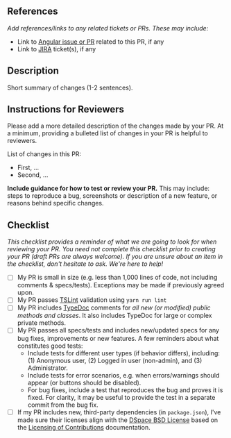 ## References
_Add references/links to any related tickets or PRs. These may include:_
* Link to [Angular issue or PR](https://github.com/DSpace/dspace-angular/issues) related to this PR, if any
* Link to [JIRA](https://jira.lyrasis.org/projects/DS/summary) ticket(s), if any

## Description
Short summary of changes (1-2 sentences).

## Instructions for Reviewers
Please add a more detailed description of the changes made by your PR. At a minimum, providing a bulleted list of changes in your PR is helpful to reviewers.

List of changes in this PR:
* First, ...
* Second, ...

**Include guidance for how to test or review your PR.** This may include: steps to reproduce a bug, screenshots or description of a new feature, or reasons behind specific changes. 

## Checklist
_This checklist provides a reminder of what we are going to look for when reviewing your PR. You need not complete this checklist prior to creating your PR (draft PRs are always welcome). If you are unsure about an item in the checklist, don't hesitate to ask. We're here to help!_

- [ ] My PR is small in size (e.g. less than 1,000 lines of code, not including comments & specs/tests). Exceptions may be made if previously agreed upon.
- [ ] My PR passes [TSLint](https://palantir.github.io/tslint/) validation using `yarn run lint`
- [ ] My PR includes [TypeDoc](https://typedoc.org/) comments for _all new (or modified) public methods and classes_. It also includes TypeDoc for large or complex private methods.
- [ ] My PR passes all specs/tests and includes new/updated specs for any bug fixes, improvements or new features. A few reminders about what constitutes good tests:
    * Include tests for different user types (if behavior differs), including: (1) Anonymous user, (2) Logged in user (non-admin), and (3) Administrator.
    * Include tests for error scenarios, e.g. when errors/warnings should appear (or buttons should be disabled).
    * For bug fixes, include a test that reproduces the bug and proves it is fixed. For clarity, it may be useful to provide the test in a separate commit from the bug fix.
- [ ] If my PR includes new, third-party dependencies (in `package.json`), I've made sure their licenses align with the [DSpace BSD License](https://github.com/DSpace/DSpace/blob/master/LICENSE) based on the [Licensing of Contributions](https://wiki.lyrasis.org/display/DSPACE/Code+Contribution+Guidelines#CodeContributionGuidelines-LicensingofContributions) documentation.
